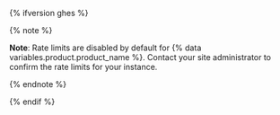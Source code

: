 {% ifversion ghes %}

{% note %}

**Note**: Rate limits are disabled by default for {% data variables.product.product_name %}. Contact your site administrator to confirm the rate limits for your instance.

{% endnote %}

{% endif %}
